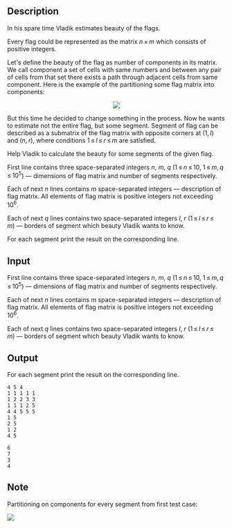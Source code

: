 ## Description

<div><p>In his spare time Vladik estimates beauty of the flags.</p><p>Every flag could be represented as the matrix <span class="tex-span"><i>n</i> × <i>m</i></span> which consists of positive integers.</p><p>Let's define the beauty of the flag as number of components in its matrix. We call component a set of cells with same numbers and between any pair of cells from that set there exists a path through adjacent cells from same component. Here is the example of the partitioning some flag matrix into components:</p><center> <img class="tex-graphics" src="file://OUuGKmlU.png" style="max-width: 100.0%;max-height: 100.0%;"> </center><p>But this time he decided to change something in the process. Now he wants to estimate not the entire flag, but some segment. Segment of flag can be described as a submatrix of the flag matrix with opposite corners at <span class="tex-span">(1, <i>l</i>)</span> and <span class="tex-span">(<i>n</i>, <i>r</i>)</span>, where conditions <span class="tex-span">1 ≤ <i>l</i> ≤ <i>r</i> ≤ <i>m</i></span> are satisfied.</p><p>Help Vladik to calculate the beauty for some segments of the given flag.</p></div><div class="input-specification"><p>First line contains three space-separated integers <span class="tex-span"><i>n</i></span>, <span class="tex-span"><i>m</i></span>, <span class="tex-span"><i>q</i></span> (<span class="tex-span">1 ≤ <i>n</i> ≤ 10</span>, <span class="tex-span">1 ≤ <i>m</i>, <i>q</i> ≤ 10<sup class="upper-index">5</sup></span>)&nbsp;— dimensions of flag matrix and number of segments respectively.</p><p>Each of next <span class="tex-span"><i>n</i></span> lines contains <span class="tex-span"><i>m</i></span> space-separated integers&nbsp;— description of flag matrix. All elements of flag matrix is positive integers not exceeding <span class="tex-span">10<sup class="upper-index">6</sup></span>.</p><p>Each of next <span class="tex-span"><i>q</i></span> lines contains two space-separated integers <span class="tex-span"><i>l</i></span>, <span class="tex-span"><i>r</i></span> (<span class="tex-span">1 ≤ <i>l</i> ≤ <i>r</i> ≤ <i>m</i></span>)&nbsp;— borders of segment which beauty Vladik wants to know.</p></div><div class="output-specification"><p>For each segment print the result on the corresponding line.</p></div>

## Input

<p>First line contains three space-separated integers <span class="tex-span"><i>n</i></span>, <span class="tex-span"><i>m</i></span>, <span class="tex-span"><i>q</i></span> (<span class="tex-span">1 ≤ <i>n</i> ≤ 10</span>, <span class="tex-span">1 ≤ <i>m</i>, <i>q</i> ≤ 10<sup class="upper-index">5</sup></span>)&nbsp;— dimensions of flag matrix and number of segments respectively.</p><p>Each of next <span class="tex-span"><i>n</i></span> lines contains <span class="tex-span"><i>m</i></span> space-separated integers&nbsp;— description of flag matrix. All elements of flag matrix is positive integers not exceeding <span class="tex-span">10<sup class="upper-index">6</sup></span>.</p><p>Each of next <span class="tex-span"><i>q</i></span> lines contains two space-separated integers <span class="tex-span"><i>l</i></span>, <span class="tex-span"><i>r</i></span> (<span class="tex-span">1 ≤ <i>l</i> ≤ <i>r</i> ≤ <i>m</i></span>)&nbsp;— borders of segment which beauty Vladik wants to know.</p>

## Output

<p>For each segment print the result on the corresponding line.</p>





```input1
4 5 4
1 1 1 1 1
1 2 2 3 3
1 1 1 2 5
4 4 5 5 5
1 5
2 5
1 2
4 5

```




```output1
6
7
3
4

```



## Note

<p>Partitioning on components for every segment from first test case:</p><p><img class="tex-graphics" src="file://iSuZdkuC.png" style="max-width: 100.0%;max-height: 100.0%;"></p>
